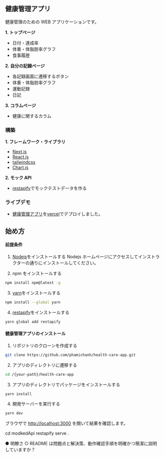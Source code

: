 ## 健康管理アプリ

健康管理のための WEB アプリケーションです。

**1. トップページ**

- 日付・達成率
- 体重・体脂肪率グラフ
- 食事履歴

**2. 自分の記録ページ**

- 各記録画面に遷移するボタン
- 体重・体脂肪率グラフ
- 運動記録
- 日記

**3. コラムページ**

- 健康に関するカラム

### 構築

**1. フレームワーク・ライブラリ**

- [Next.js](https://nextjs.org/)
- [React.js](https://react.dev/)
- [tailwindcss](https://tailwindcss.com/)
- [Chart.js](https://www.chartjs.org/)

**2. モック API**

- [restapify](https://restapify.vercel.app/)でモックテストデータを作る

### ライブデモ

- [健康管理アプリ](https://health-care-app-sable.vercel.app/)を[vercel](https://vercel.com/)でデプロイしました。

## 始め方

#### 前提条件

1. [Nodejs](https://nodejs.org/en)をインストールする
   Nodejs ホームページにアクセスしてインストラクターの通りにインストールしてください。

2. npm をインストールする

```sh
npm install npm@latest -g
```

3. [yarn](https://yarnpkg.com/)をインストールする

```sh
npm install --global yarn
```

4. [restapify](https://restapify.vercel.app/)をインストールする

```sh
yarn global add restapify
```

#### 健康管理アプリのインストール

1. リポジトリのクローンを作成する

```sh
git clone https://github.com/phamichanh/health-care-app.git
```

2. アプリのディレクトリに遷移する

```sh
cd /{your-path}/health-care-app
```

3. アプリのディレクトリでパッケージをインストールする

```sh
yarn install
```

4. 開発サーバーを実行する

```sh
yarn dev
```

ブラウザで [http://localhost:3000](http://localhost:3000) を開いて結果を確認します。

cd modkedApi
restapify serve .

● 明瞭さ
○ README は問題点と解決策、動作確認手順を明確かつ簡潔に説明していますか？
